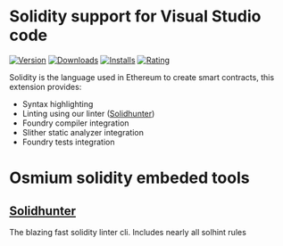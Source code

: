 # Solidity support for Visual Studio code
[![Version](https://vsmarketplacebadges.dev/version/OsmiumToolchains.osmium-solidity-extension.png)](https://marketplace.visualstudio.com/items?itemName=OsmiumToolchains.osmium-solidity-extension)  [![Downloads](https://vsmarketplacebadges.dev/downloads-short/OsmiumToolchains.osmium-solidity-extension.png)](https://marketplace.visualstudio.com/items?itemName=OsmiumToolchains.osmium-solidity-extension) [![Installs](https://vsmarketplacebadges.dev/installs-short/OsmiumToolchains.osmium-solidity-extension.png)](https://marketplace.visualstudio.com/items?itemName=OsmiumToolchains.osmium-solidity-extension) [![Rating](https://vsmarketplacebadges.dev/rating-short/OsmiumToolchains.osmium-solidity-extension.png)](https://marketplace.visualstudio.com/items?itemName=OsmiumToolchains.osmium-solidity-extension#review-details)

Solidity is the language used in Ethereum to create smart contracts, this extension provides: 

* Syntax highlighting
* Linting using our linter ([Solidhunter](https://github.com/astrodevs-labs/osmium-solidity/tree/main/libs/solidhunter))
* Foundry compiler integration
* Slither static analyzer integration
* Foundry tests integration
  

# Osmium solidity embeded tools
## [Solidhunter](https://github.com/astrodevs-labs/osmium-solidity/tree/main/libs/solidhunter)
The blazing fast solidity linter cli. Includes nearly all solhint rules

